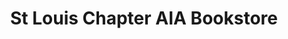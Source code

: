 ---
title: "St Louis Chapter AIA Bookstore"
url: /saint-louis/st-louis-chapter-aia-bookstore/
shop: books
---